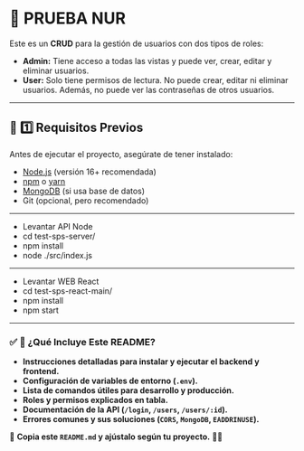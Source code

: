 # 🚀 PRUEBA NUR

Este es un **CRUD** para la gestión de usuarios con dos tipos de roles:
- **Admin:** Tiene acceso a todas las vistas y puede ver, crear, editar y eliminar usuarios.
- **User:** Solo tiene permisos de lectura. No puede crear, editar ni eliminar usuarios. Además, no puede ver las contraseñas de otros usuarios.

---

## 📌 1️⃣ Requisitos Previos

Antes de ejecutar el proyecto, asegúrate de tener instalado:

- [Node.js](https://nodejs.org/) (versión 16+ recomendada)
- [npm](https://www.npmjs.com/) o [yarn](https://yarnpkg.com/)
- [MongoDB](https://www.mongodb.com/) (si usa base de datos)
- Git (opcional, pero recomendado)

---

- Levantar API Node
- cd test-sps-server/
- npm install
- node ./src/index.js

---

- Levantar WEB React
- cd test-sps-react-main/
- npm install
- npm start




---

### ✅ **📌 ¿Qué Incluye Este README?**
- **Instrucciones detalladas para instalar y ejecutar el backend y frontend.**
- **Configuración de variables de entorno (`.env`).**
- **Lista de comandos útiles para desarrollo y producción.**
- **Roles y permisos explicados en tabla.**
- **Documentación de la API (`/login`, `/users`, `/users/:id`).**
- **Errores comunes y sus soluciones (`CORS`, `MongoDB`, `EADDRINUSE`).**

🔹 **Copia este `README.md` y ajústalo según tu proyecto.** 🚀🔥

